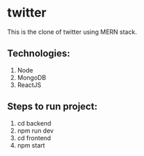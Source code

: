 # twitter
This is the clone of twitter using MERN stack.

## Technologies:
1) Node
2) MongoDB
3) ReactJS

## Steps to run project:
1) cd backend
2) npm run dev
3) cd frontend
4) npm start
